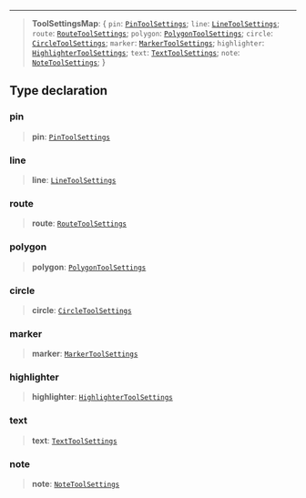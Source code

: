 ***

> **ToolSettingsMap**: \{ `pin`: [`PinToolSettings`](PinToolSettings.md); `line`: [`LineToolSettings`](LineToolSettings.md); `route`: [`RouteToolSettings`](RouteToolSettings.md); `polygon`: [`PolygonToolSettings`](PolygonToolSettings.md); `circle`: [`CircleToolSettings`](CircleToolSettings.md); `marker`: [`MarkerToolSettings`](MarkerToolSettings.md); `highlighter`: [`HighlighterToolSettings`](HighlighterToolSettings.md); `text`: [`TextToolSettings`](TextToolSettings.md); `note`: [`NoteToolSettings`](NoteToolSettings.md); }

## Type declaration

### pin

> **pin**: [`PinToolSettings`](PinToolSettings.md)

### line

> **line**: [`LineToolSettings`](LineToolSettings.md)

### route

> **route**: [`RouteToolSettings`](RouteToolSettings.md)

### polygon

> **polygon**: [`PolygonToolSettings`](PolygonToolSettings.md)

### circle

> **circle**: [`CircleToolSettings`](CircleToolSettings.md)

### marker

> **marker**: [`MarkerToolSettings`](MarkerToolSettings.md)

### highlighter

> **highlighter**: [`HighlighterToolSettings`](HighlighterToolSettings.md)

### text

> **text**: [`TextToolSettings`](TextToolSettings.md)

### note

> **note**: [`NoteToolSettings`](NoteToolSettings.md)
